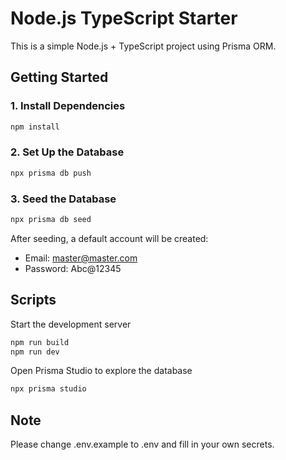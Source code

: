 # Node.js TypeScript Starter

This is a simple Node.js + TypeScript project using Prisma ORM.

## Getting Started

### 1. Install Dependencies

```bash
npm install
```

### 2. Set Up the Database

```bash
npx prisma db push
```

### 3. Seed the Database

```bash
npx prisma db seed
```

After seeding, a default account will be created:
- Email: master@master.com
- Password: Abc@12345

## Scripts
Start the development server
```bash
npm run build
npm run dev 
```

Open Prisma Studio to explore the database
```bash
npx prisma studio
```
## Note
Please change .env.example to .env and fill in your own secrets.
